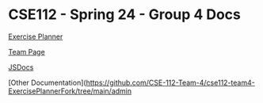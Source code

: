 # CSE112 - Spring 24 - Group 4 Docs
[Exercise Planner](https://cse-112-team-4.github.io/cse112-team4-ExercisePlannerFork/)

[Team Page](https://github.com/CSE-112-Team-4/cse112-team4-ExercisePlannerFork/blob/main/admin/team.md)

[JSDocs](https://github.com/CSE-112-Team-4/cse112-team4-ExercisePlannerFork/wiki)

[Other Documentation](https://github.com/CSE-112-Team-4/cse112-team4-ExercisePlannerFork/tree/main/admin